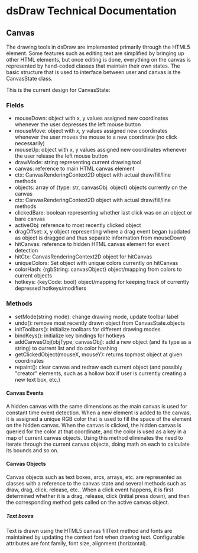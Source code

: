 
# dsDraw Technical Documentation

## Canvas

The drawing tools in dsDraw are implemented primarily through the HTML5 <canvas>
element. Some features such as editing text are simplified by bringing up other
HTML elements, but once editing is done, everything on the canvas is represented
by hand-coded classes that maintain their own states. The basic structure that
is used to interface between user and canvas is the CanvasState class. 

This is the current design for CanvasState:
### Fields
* mouseDown: object with x, y values assigned new coordinates whenever the
user depresses the left mouse button
* mouseMove: object with x, y values assigned new coordinates whenever the
user moves the mouse to a new coordinate (no click necessarily)
* mouseUp: object with x, y values assigned new coordinates whenever the
user release the left mouse button
* drawMode: string representing current drawing tool
* canvas: reference to main HTML canvas element
* ctx: CanvasRenderingContext2D object with actual draw/fill/line methods
* objects: array of {type: str, canvasObj: object} objects currently on the canvas
* ctx: CanvasRenderingContext2D object with actual draw/fill/line methods
* clickedBare: boolean representing whether last click was on an object or bare canvas
* activeObj: reference to most recently clicked object
* dragOffset: x, y object representing where a drag event began (updated as object is dragged
and thus separate information from mouseDown)
* hitCanvas: reference to hidden HTML canvas element for event detection
* hitCtx: CanvasRenderingContext2D object for hitCanvas
* uniqueColors: Set object with unique colors currently on hitCanvas
* colorHash: {rgbString: canvasObject} object/mapping from colors to current objects
* hotkeys: {keyCode: bool} object/mapping for keeping track of currently depressed hotkeys/modifiers
### Methods
* setMode(string mode): change drawing mode, update toolbar label
* undo(): remove most recently drawn object from CanvasState.objects
* initToolbars(): initialize toolbars for different drawing modes
* bindKeys(): initialize key bindings for hotkeys
* addCanvasObj(objType, canvasObj): add a new object (and its type as a string) to current list 
and do color hashing
* getClickedObject(mouseX, mouseY): returns topmost object at given coordinates
* repaint(): clear canvas and redraw each current object (and possibly "creator" elements, such
as a hollow box if user is currently creating a new text box, etc.)


#### Canvas Events
A hidden canvas with the same dimensions as the main canvas is used for 
constant time event detection. When a new element is added to the canvas, it is
assigned a unique RGB color that is used to fill the space of the element on the hidden
canvas. When the canvas is clicked, the hidden canvas is queried for the color
at that coordinate, and the color is used as a key in a map of current canvas objects.
Using this method eliminates the need to iterate through the current canvas objects,
doing math on each to calculate its bounds and so on.

#### Canvas Objects
Canvas objects such as text boxes, arcs, arrays, etc. are represented as classes 
with a reference to the canvas state and several methods such as draw, drag, click,
release, etc.. When a click event happens, it is first determined whether it is a 
drag, release, click (initial press down), and then the corresponding method
gets called on the active canvas object.


##### Text boxes
Text is drawn using the HTML5 canvas fillText method and fonts are maintained by updating
the context font when drawing text. Configurable attributes are font family, font size, 
alignment (horizontal).
